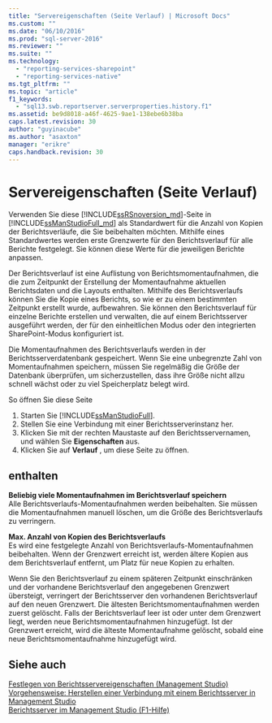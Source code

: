 ```yaml
---
title: "Servereigenschaften (Seite Verlauf) | Microsoft Docs"
ms.custom: ""
ms.date: "06/10/2016"
ms.prod: "sql-server-2016"
ms.reviewer: ""
ms.suite: ""
ms.technology: 
  - "reporting-services-sharepoint"
  - "reporting-services-native"
ms.tgt_pltfrm: ""
ms.topic: "article"
f1_keywords: 
  - "sql13.swb.reportserver.serverproperties.history.f1"
ms.assetid: be9d8018-a46f-4625-9ae1-138ebe6b38ba
caps.latest.revision: 30
author: "guyinacube"
ms.author: "asaxton"
manager: "erikre"
caps.handback.revision: 30
---
```

# Servereigenschaften (Seite Verlauf)
  Verwenden Sie diese [!INCLUDE[ssRSnoversion_md](../../includes/ssrsnoversion-md.md)]-Seite in [!INCLUDE[ssManStudioFull_md](../../includes/ssmanstudiofull-md.md)] als Standardwert für die Anzahl von Kopien der Berichtsverläufe, die Sie beibehalten möchten. Mithilfe eines Standardwertes werden erste Grenzwerte für den Berichtsverlauf für alle Berichte festgelegt. Sie können diese Werte für die jeweiligen Berichte anpassen.  
  
 Der Berichtsverlauf ist eine Auflistung von Berichtsmomentaufnahmen, die die zum Zeitpunkt der Erstellung der Momentaufnahme aktuellen Berichtsdaten und die Layouts enthalten. Mithilfe des Berichtsverlaufs können Sie die Kopie eines Berichts, so wie er zu einem bestimmten Zeitpunkt erstellt wurde, aufbewahren. Sie können den Berichtsverlauf für einzelne Berichte erstellen und verwalten, die auf einem Berichtsserver ausgeführt werden, der für den einheitlichen Modus oder den integrierten SharePoint-Modus konfiguriert ist.  
  
 Die Momentaufnahmen des Berichtsverlaufs werden in der Berichtsserverdatenbank gespeichert. Wenn Sie eine unbegrenzte Zahl von Momentaufnahmen speichern, müssen Sie regelmäßig die Größe der Datenbank überprüfen, um sicherzustellen, dass ihre Größe nicht allzu schnell wächst oder zu viel Speicherplatz belegt wird.  
  
 So öffnen Sie diese Seite
 1) Starten Sie [!INCLUDE[ssManStudioFull](../../includes/ssmanstudiofull-md.md)].
 2) Stellen Sie eine Verbindung mit einer Berichtsserverinstanz her.
 3) Klicken Sie mit der rechten Maustaste auf den Berichtsservernamen, und wählen Sie **Eigenschaften** aus.
 4) Klicken Sie auf **Verlauf** , um diese Seite zu öffnen.  
  
## enthalten  
 **Beliebig viele Momentaufnahmen im Berichtsverlauf speichern**  
 Alle Berichtsverlaufs-Momentaufnahmen werden beibehalten. Sie müssen die Momentaufnahmen manuell löschen, um die Größe des Berichtsverlaufs zu verringern.  
  
 **Max. Anzahl von Kopien des Berichtsverlaufs**  
 Es wird eine festgelegte Anzahl von Berichtsverlaufs-Momentaufnahmen beibehalten. Wenn der Grenzwert erreicht ist, werden ältere Kopien aus dem Berichtsverlauf entfernt, um Platz für neue Kopien zu erhalten.  
  
 Wenn Sie den Berichtsverlauf zu einem späteren Zeitpunkt einschränken und der vorhandene Berichtsverlauf den angegebenen Grenzwert übersteigt, verringert der Berichtsserver den vorhandenen Berichtsverlauf auf den neuen Grenzwert. Die ältesten Berichtsmomentaufnahmen werden zuerst gelöscht. Falls der Berichtsverlauf leer ist oder unter dem Grenzwert liegt, werden neue Berichtsmomentaufnahmen hinzugefügt. Ist der Grenzwert erreicht, wird die älteste Momentaufnahme gelöscht, sobald eine neue Berichtsmomentaufnahme hinzugefügt wird.  
  
## Siehe auch  
 [Festlegen von Berichtsservereigenschaften &#40;Management Studio&#41;](../../reporting-services/tools/set-report-server-properties-management-studio.md)   
 [Vorgehensweise: Herstellen einer Verbindung mit einem Berichtsserver in Management Studio](../../reporting-services/tools/connect-to-a-report-server-in-management-studio.md)   
 [Berichtsserver im Management Studio (F1-Hilfe)](../../reporting-services/tools/report-server-in-management-studio-f1-help.md)  
  
  